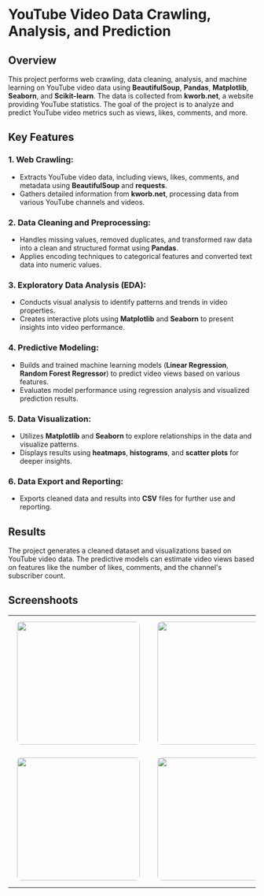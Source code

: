 # YouTube Video Data Crawling, Analysis, and Prediction

## **Overview**
This project performs web crawling, data cleaning, analysis, and machine learning on YouTube video data using **BeautifulSoup**, **Pandas**, **Matplotlib**, **Seaborn**, and **Scikit-learn**. The data is collected from **kworb.net**, a website providing YouTube statistics. The goal of the project is to analyze and predict YouTube video metrics such as views, likes, comments, and more.

## Key Features

### 1. **Web Crawling**:
- Extracts YouTube video data, including views, likes, comments, and metadata using **BeautifulSoup** and **requests**.
- Gathers detailed information from **kworb.net**, processing data from various YouTube channels and videos.

### 2. **Data Cleaning and Preprocessing**:
- Handles missing values, removed duplicates, and transformed raw data into a clean and structured format using **Pandas**.
- Applies encoding techniques to categorical features and converted text data into numeric values.

### 3. **Exploratory Data Analysis (EDA)**:
- Conducts visual analysis to identify patterns and trends in video properties.
- Creates interactive plots using **Matplotlib** and **Seaborn** to present insights into video performance.

### 4. **Predictive Modeling**:
- Builds and trained machine learning models (**Linear Regression**, **Random Forest Regressor**) to predict video views based on various features.
- Evaluates model performance using regression analysis and visualized prediction results.

### 5. **Data Visualization**:
- Utilizes **Matplotlib** and **Seaborn** to explore relationships in the data and visualize patterns.
- Displays results using **heatmaps**, **histograms**, and **scatter plots** for deeper insights.

### 6. **Data Export and Reporting**:
- Exports cleaned data and results into **CSV** files for further use and reporting.

## Results

The project generates a cleaned dataset and visualizations based on YouTube video data. The predictive models can estimate video views based on features like the number of likes, comments, and the channel's subscriber count.

## **Screenshoots**

<table align="center">
  <tr>
    <td align="center">
      <img src="https://github.com/user-attachments/assets/abd81d76-48ae-4b07-a44e-9106a75b6edf" width="250" height="250" style="border-radius: 8px; margin: 10px;" />
    </td>
    <td align="center">
      <img src="https://github.com/user-attachments/assets/c7dd9988-2267-456b-ad71-9e6725bd9e17" width="250" height="250" style="border-radius: 8px; margin: 10px;" />
    </td>
    <td align="center">
      <img src="https://github.com/user-attachments/assets/b5a3fcf7-85b1-492b-9653-5190f6b9cd5e" width="250" height="250" style="border-radius: 8px; margin: 10px;" />
    </td>
  </tr>
  <tr>
    <td align="center">
      <img src="https://github.com/user-attachments/assets/8fca582c-13e4-49b7-aac4-448de82968b3" width="250" height="250" style="border-radius: 8px; margin: 10px;" />
    </td>
    <td align="center">
      <img src="https://github.com/user-attachments/assets/18dff8c4-1837-4af0-84c9-7949d81de458" width="250" height="250" style="border-radius: 8px; margin: 10px;" />
    </td>
    <td align="center">
      <img src="https://github.com/user-attachments/assets/8d0d45b2-7fae-4c99-861c-cf46bfdcd027" width="250" height="250" style="border-radius: 8px; margin: 10px;" />
    </td>
  </tr>
</table>


